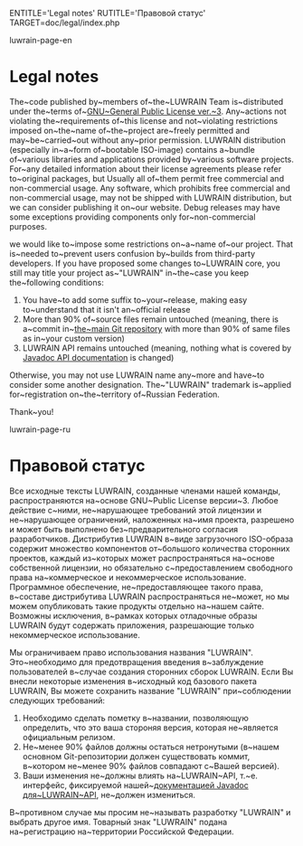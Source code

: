 
ENTITLE='Legal notes'
RUTITLE='Правовой статус'
TARGET=doc/legal/index.php

luwrain-page-en

# Legal notes

The~code published by~members of~the~LUWRAIN Team
is~distributed under the~terms of~[GNU~General Public License ver.~3](https://en.wikipedia.org/wiki/GNU_General_Public_License).
Any~actions not violating the~requirements of~this license and not~violating restrictions imposed on~the~name of~the~project are~freely permitted 
and may~be~carried~out without any~prior permission.
LUWRAIN distribution (especially in~a~form of~bootable ISO-image)
contains a~bundle of~various libraries and applications provided by~various software projects.
For~any detailed information about their license agreements please refer to~original packages,
but Usually all of~them permit   free commercial and non-commercial usage.
Any software, which prohibits free commercial and non-commercial usage, may not be shipped with LUWRAIN distribution,
but we can consider publishing it on~our website.
Debug releases may have some exceptions providing components only for~non-commercial purposes. 

we would like to~impose some restrictions on~a~name of~our project.
That is~needed to~prevent users confusion by~builds from third-party developers.
If you have  proposed some changes to~LUWRAIN core,
you still may title your project as~"LUWRAIN" in~the~case you keep  the~following conditions:

1. You have~to add some suffix to~your~release, making easy to~understand that it isn't an~official release
2. More than 90% of~source files remain untouched 
(meaning, there is a~commit in~[the~main Git repository](https://github.com/luwrain/luwrain.git) with more than 90% of same files as in~your custom version) 
3. LUWRAIN API remains untouched 
(meaning, nothing what is covered by [Javadoc API documentation](/api/) is changed)

Otherwise, you may not use LUWRAIN name any~more and have~to consider some another designation.
The~"LUWRAIN" trademark is~applied for~registration on~the~territory of~Russian Federation.

Thank~you!

luwrain-page-ru

# Правовой статус 

Все исходные тексты LUWRAIN, созданные членами нашей команды,  распространяются на~основе GNU~Public License версии~3.
Любое действие с~ними, не~нарушающее требований этой лицензии и не~нарушающее ограничений, наложенных на~имя проекта, разрешено и может быть выполнено без~предварительного согласия разработчиков.
Дистрибутив LUWRAIN в~виде загрузочного ISO-образа содержит множество компонентов от~большого количества сторонних проектов, 
каждый из~которых может распространяться на~основе собственной лицензии,
но обязательно с~предоставлением свободного права на~коммерческое и некоммерческое использование.
Программное обеспечение, не~предоставляющее такого права, в~составе дистрибутива LUWRAIN распространяться не~может,
но мы можем опубликовать такие продукты отдельно на~нашем сайте. 
Возможны исключения, в~рамках которых отладочные образы LUWRAIN будут содержать приложения, разрешающие только некоммерческое использование.

Мы ограничиваем право использования названия "LUWRAIN".
Это~необходимо для предотвращения введения в~заблуждение пользователей 
в~случае создания сторонних сборок LUWRAIN.
Если Вы внесли некоторые изменения в~исходный код базового пакета LUWRAIN,
Вы можете сохранить название "LUWRAIN" при~соблюдении следующих требований:

1. Необходимо сделать пометку в~названии, позволяющую определить, что это ваша стороняя версия, которая не~является официальным релизом.
2. Не~менее 90% файлов должны остаться нетронутыми
(в~нашем основном Git-репозитории должен существовать коммит, в~котором не~менее 90% файлов совпадают с~Вашей версией).
3. Ваши изменения не~должны влиять на~LUWRAIN~API,
т.~е. интерфейс, фиксируемой нашей~[документацией Javadoc для~LUWRAIN~API](/api/), не~должен измениться.

В~противном случае мы просим не~называть разработку "LUWRAIN" и выбрать другое имя.
Товарный знак "LUWRAIN" подана на~регистрацию на~территории Российской Федерации.
